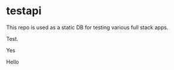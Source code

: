 # testapi

This repo is used as a static DB for testing various full stack apps. 

Test.

Yes

Hello